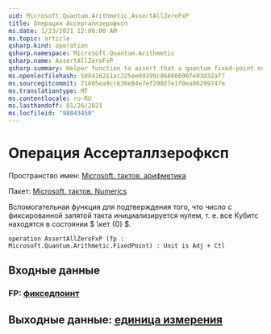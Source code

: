 ```yaml
---
uid: Microsoft.Quantum.Arithmetic.AssertAllZeroFxP
title: Операция Ассерталлзерофксп
ms.date: 1/23/2021 12:00:00 AM
ms.topic: article
qsharp.kind: operation
qsharp.namespace: Microsoft.Quantum.Arithmetic
qsharp.name: AssertAllZeroFxP
qsharp.summary: Helper function to assert that a quantum fixed-point number is initialized to zero, i.e., all qubits are in state $\ket{0}$.
ms.openlocfilehash: 5d8416211ac225ee09199c86860600fe93d32af7
ms.sourcegitcommit: 71605ea9cc630e84e7ef29027e1f0ea06299747e
ms.translationtype: MT
ms.contentlocale: ru-RU
ms.lasthandoff: 01/26/2021
ms.locfileid: "98843450"
---
```

# <a name="assertallzerofxp-operation"></a>Операция Ассерталлзерофксп

Пространство имен: [Microsoft. тактов. арифметика](xref:Microsoft.Quantum.Arithmetic)

Пакет: [Microsoft. тактов. Numerics](https://nuget.org/packages/Microsoft.Quantum.Numerics)


Вспомогательная функция для подтверждения того, что число с фиксированной запятой такта инициализируется нулем, т. е. все Кубитс находятся в состоянии $ \кет {0} $.

```qsharp
operation AssertAllZeroFxP (fp : Microsoft.Quantum.Arithmetic.FixedPoint) : Unit is Adj + Ctl
```


## <a name="input"></a>Входные данные

### <a name="fp--fixedpoint"></a>FP: [фикседпоинт](xref:Microsoft.Quantum.Arithmetic.FixedPoint)





## <a name="output--unit"></a>Выходные данные: [единица измерения](xref:microsoft.quantum.lang-ref.unit)

